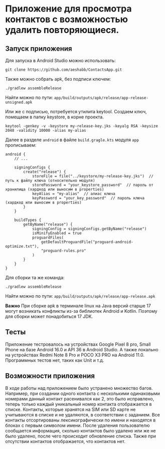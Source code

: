 # Приложение для просмотра контактов с возможностью удалить повторяющиеся.

## Запуск приложения
Для запуска в Android Studio можно использовать:
```
git clone https://github.com/aeshabb/ContactsApp.git
```

Также можно собрать apk, без подписи ключем:
```
./gradlew assembleRelease
```
Найти можно по пути: `app/build/outputs/apk/release/app-release-unsigned.apk`


Или же с подписью, потребуется утилита keytool. Создаем ключ, помещаем в папку keystore, в корне проекта.
```
keytool -genkey -v -keystore my-release-key.jks -keyalg RSA -keysize 2048 -validity 10000 -alias my-alias
```

Далее в разделе `android` в файле `build.gragle.kts` модуля `app` прописываем:
```
android {
    // ...

    signingConfigs {
        create("release") {
            storeFile = file("../keystore/my-release-key.jks")  // путь к файлу ключа (относительно модуля)
            storePassword = "your_keystore_password"  // пароль от хранилища (хардкод или выносим в properties)
            keyAlias = "my-alias"  // алиас ключа
            keyPassword = "your_key_password"  // пароль ключа (хардкод или выносим в properties)
        }
    }

    buildTypes {
        getByName("release") {
            signingConfig = signingConfigs.getByName("release")
            isMinifyEnabled = true
            proguardFiles(
                getDefaultProguardFile("proguard-android-optimize.txt"),
                "proguard-rules.pro"
            )
        }
    }
}
```

Для сборки та же команда:
```
./gradlew assembleRelease
```
Найти можно по пути: `app/build/outputs/apk/release/app-release.apk`

**Важно** 
При сборке apk в терминале linux на Java версий старше 17 могут возникать конфликты из-за библиотек Android и Kotlin. Поэтому для сборки может понадобиться 17 JDK.

## Тесты
Приложение тестровалось на устройствах Google Pixel 8 pro, Small Phone на базе Android 16.0 и API 36 в Android Studio. А также локально на устройствах Redmi Note 8 Pro и POCO X3 PRO на Android 11.0.
Программных тестов нет, таких как Unit и т.д.

## Возможности приложения
В ходе работы над приложением было устранено множество багов. Например, при создании одного контакта с несколькими одинаковыми номерами данный контакт расенивался как 2, это было исправлено, теперь только каждый уникальный номер контакта отображается в списке. Контакты, которые хранятся на SIM или SD карте не учитываются в списке и не удаляются, в соответствии с заданием. Все контакты отсортированы лексикографически по имени и находятся в блоках с первым символом имени. После удаления пользователю сообщается информация, сколько контактов было удалено или же не было удалено, после чего происходит обновление списка. Также при отсутствии контактов отображается, что контактов нет.
